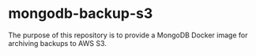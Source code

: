# mongodb-backup-s3
The purpose of this repository is to provide a MongoDB Docker image for archiving backups to AWS S3.

